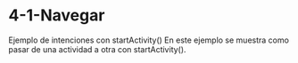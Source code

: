 # 4-1-Navegar
Ejemplo de intenciones con startActivity()
En este ejemplo se muestra como pasar de una actividad a otra con startActivity(). 
